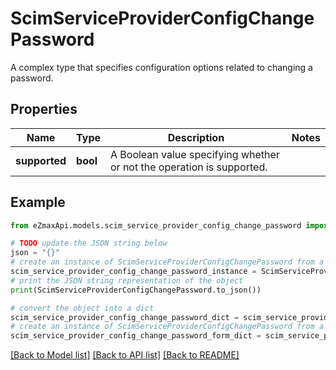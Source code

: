 # ScimServiceProviderConfigChangePassword

A complex type that specifies configuration options related to changing a password.

## Properties

Name | Type | Description | Notes
------------ | ------------- | ------------- | -------------
**supported** | **bool** | A Boolean value specifying whether or not the operation is supported. | 

## Example

```python
from eZmaxApi.models.scim_service_provider_config_change_password import ScimServiceProviderConfigChangePassword

# TODO update the JSON string below
json = "{}"
# create an instance of ScimServiceProviderConfigChangePassword from a JSON string
scim_service_provider_config_change_password_instance = ScimServiceProviderConfigChangePassword.from_json(json)
# print the JSON string representation of the object
print(ScimServiceProviderConfigChangePassword.to_json())

# convert the object into a dict
scim_service_provider_config_change_password_dict = scim_service_provider_config_change_password_instance.to_dict()
# create an instance of ScimServiceProviderConfigChangePassword from a dict
scim_service_provider_config_change_password_form_dict = scim_service_provider_config_change_password.from_dict(scim_service_provider_config_change_password_dict)
```
[[Back to Model list]](../README.md#documentation-for-models) [[Back to API list]](../README.md#documentation-for-api-endpoints) [[Back to README]](../README.md)


